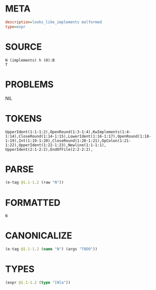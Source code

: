 # META
~~~ini
description=looks_like_implements malformed
type=expr
~~~
# SOURCE
~~~roc
N (implements) h (0):B
T
~~~
# PROBLEMS
NIL
# TOKENS
~~~zig
UpperIdent(1:1-1:2),OpenRound(1:3-1:4),KwImplements(1:4-1:14),CloseRound(1:14-1:15),LowerIdent(1:16-1:17),OpenRound(1:18-1:19),Int(1:19-1:20),CloseRound(1:20-1:21),OpColon(1:21-1:22),UpperIdent(1:22-1:23),Newline(1:1-1:1),
UpperIdent(2:1-2:2),EndOfFile(2:2-2:2),
~~~
# PARSE
~~~clojure
(e-tag @1.1-1.2 (raw "N"))
~~~
# FORMATTED
~~~roc
N
~~~
# CANONICALIZE
~~~clojure
(e-tag @1.1-1.2 (name "N") (args "TODO"))
~~~
# TYPES
~~~clojure
(expr @1.1-1.2 (type "[N]a"))
~~~
